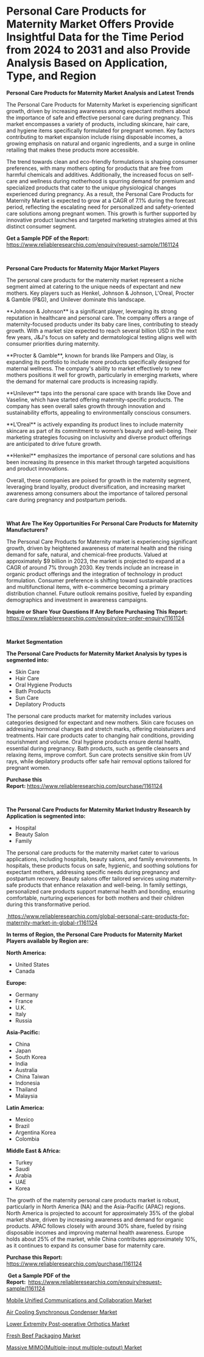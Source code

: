 <p><h1>Personal Care Products for Maternity Market Offers Provide Insightful Data for the Time Period from 2024 to 2031 and also Provide Analysis Based on Application, Type, and Region</h1></p><p><strong>Personal Care Products for Maternity Market Analysis and Latest Trends</strong></p>
<p><p>The Personal Care Products for Maternity Market is experiencing significant growth, driven by increasing awareness among expectant mothers about the importance of safe and effective personal care during pregnancy. This market encompasses a variety of products, including skincare, hair care, and hygiene items specifically formulated for pregnant women. Key factors contributing to market expansion include rising disposable incomes, a growing emphasis on natural and organic ingredients, and a surge in online retailing that makes these products more accessible.</p><p>The trend towards clean and eco-friendly formulations is shaping consumer preferences, with many mothers opting for products that are free from harmful chemicals and additives. Additionally, the increased focus on self-care and wellness during motherhood is spurring demand for premium and specialized products that cater to the unique physiological changes experienced during pregnancy. As a result, the Personal Care Products for Maternity Market is expected to grow at a CAGR of 7.1% during the forecast period, reflecting the escalating need for personalized and safety-oriented care solutions among pregnant women. This growth is further supported by innovative product launches and targeted marketing strategies aimed at this distinct consumer segment.</p></p>
<p><strong>Get a Sample PDF of the Report:&nbsp;</strong> <a href="https://www.reliableresearchiq.com/enquiry/request-sample/1161124?utm_campaign=104&utm_medium=2&utm_source=Github&utm_content=ia&utm_term=11102024&utm_id=personal-care-products-for-maternity">https://www.reliableresearchiq.com/enquiry/request-sample/1161124</a></p>
<p>&nbsp;</p>
<p><strong>Personal Care Products for Maternity Major Market Players</strong></p>
<p><p>The personal care products for the maternity market represent a niche segment aimed at catering to the unique needs of expectant and new mothers. Key players such as Henkel, Johnson & Johnson, L'Oreal, Procter & Gamble (P&G), and Unilever dominate this landscape.</p><p>**Johnson & Johnson** is a significant player, leveraging its strong reputation in healthcare and personal care. The company offers a range of maternity-focused products under its baby care lines, contributing to steady growth. With a market size expected to reach several billion USD in the next few years, J&J's focus on safety and dermatological testing aligns well with consumer priorities during maternity.</p><p>**Procter & Gamble**, known for brands like Pampers and Olay, is expanding its portfolio to include more products specifically designed for maternal wellness. The company's ability to market effectively to new mothers positions it well for growth, particularly in emerging markets, where the demand for maternal care products is increasing rapidly.</p><p>**Unilever** taps into the personal care space with brands like Dove and Vaseline, which have started offering maternity-specific products. The company has seen overall sales growth through innovation and sustainability efforts, appealing to environmentally conscious consumers.</p><p>**L’Oreal** is actively expanding its product lines to include maternity skincare as part of its commitment to women’s beauty and well-being. Their marketing strategies focusing on inclusivity and diverse product offerings are anticipated to drive future growth.</p><p>**Henkel** emphasizes the importance of personal care solutions and has been increasing its presence in this market through targeted acquisitions and product innovations.</p><p>Overall, these companies are poised for growth in the maternity segment, leveraging brand loyalty, product diversification, and increasing market awareness among consumers about the importance of tailored personal care during pregnancy and postpartum periods.</p></p>
<p>&nbsp;</p>
<p><strong>What Are The Key Opportunities For Personal Care Products for Maternity Manufacturers?</strong></p>
<p><p>The Personal Care Products for Maternity market is experiencing significant growth, driven by heightened awareness of maternal health and the rising demand for safe, natural, and chemical-free products. Valued at approximately $9 billion in 2023, the market is projected to expand at a CAGR of around 7% through 2030. Key trends include an increase in organic product offerings and the integration of technology in product formulation. Consumer preference is shifting toward sustainable practices and multifunctional items, with e-commerce becoming a primary distribution channel. Future outlook remains positive, fueled by expanding demographics and investment in awareness campaigns.</p></p>
<p><strong>Inquire or Share Your Questions If Any Before Purchasing This Report:</strong> <a href="https://www.reliableresearchiq.com/enquiry/pre-order-enquiry/1161124?utm_campaign=104&utm_medium=2&utm_source=Github&utm_content=ia&utm_term=11102024&utm_id=personal-care-products-for-maternity">https://www.reliableresearchiq.com/enquiry/pre-order-enquiry/1161124</a></p>
<p>&nbsp;</p>
<p><strong>Market Segmentation</strong></p>
<p><strong>The Personal Care Products for Maternity Market Analysis by types is segmented into:</strong></p>
<p><ul><li>Skin Care</li><li>Hair Care</li><li>Oral Hygiene Products</li><li>Bath Products</li><li>Sun Care</li><li>Depilatory Products</li></ul></p>
<p><p>The personal care products market for maternity includes various categories designed for expectant and new mothers. Skin care focuses on addressing hormonal changes and stretch marks, offering moisturizers and treatments. Hair care products cater to changing hair conditions, providing nourishment and volume. Oral hygiene products ensure dental health, essential during pregnancy. Bath products, such as gentle cleansers and relaxing items, improve comfort. Sun care protects sensitive skin from UV rays, while depilatory products offer safe hair removal options tailored for pregnant women.</p></p>
<p><strong>Purchase this Report:&nbsp;</strong><a href="https://www.reliableresearchiq.com/purchase/1161124?utm_campaign=104&utm_medium=2&utm_source=Github&utm_content=ia&utm_term=11102024&utm_id=personal-care-products-for-maternity">https://www.reliableresearchiq.com/purchase/1161124</a></p>
<p>&nbsp;</p>
<p><strong>The Personal Care Products for Maternity Market Industry Research by Application is segmented into:</strong></p>
<p><ul><li>Hospital</li><li>Beauty Salon</li><li>Family</li></ul></p>
<p><p>The personal care products for the maternity market cater to various applications, including hospitals, beauty salons, and family environments. In hospitals, these products focus on safe, hygienic, and soothing solutions for expectant mothers, addressing specific needs during pregnancy and postpartum recovery. Beauty salons offer tailored services using maternity-safe products that enhance relaxation and well-being. In family settings, personalized care products support maternal health and bonding, ensuring comfortable, nurturing experiences for both mothers and their children during this transformative period.</p></p>
<p><a href="https://www.reliableresearchiq.com/global-personal-care-products-for-maternity-market-in-global-r1161124?utm_campaign=104&utm_medium=2&utm_source=Github&utm_content=ia&utm_term=11102024&utm_id=personal-care-products-for-maternity">&nbsp;https://www.reliableresearchiq.com/global-personal-care-products-for-maternity-market-in-global-r1161124</a></p>
<p><strong>In terms of Region, the Personal Care Products for Maternity Market Players available by Region are:</strong></p>
<p>
    <p> <strong> North America: </strong>
        <ul>
            <li>United States</li>
            <li>Canada</li>
        </ul>
        </p> 
    <p> <strong> Europe: </strong>
        <ul>
            <li>Germany</li>
            <li>France</li>
            <li>U.K.</li>
            <li>Italy</li>
            <li>Russia</li>
        </ul>
        </p> 
    <p> <strong> Asia-Pacific: </strong>
        <ul>
            <li>China</li>
            <li>Japan</li>
            <li>South Korea</li>
            <li>India</li>
            <li>Australia</li>
            <li>China Taiwan</li>
            <li>Indonesia</li>
            <li>Thailand</li>
            <li>Malaysia</li>
        </ul>
        </p> 
    <p> <strong> Latin America: </strong>
        <ul>
            <li>Mexico</li>
            <li>Brazil</li>
            <li>Argentina Korea</li>
            <li>Colombia</li>
        </ul>
        </p> 
    <p> <strong> Middle East & Africa: </strong>
        <ul>
            <li>Turkey</li>
            <li>Saudi</li>
            <li>Arabia</li>
            <li>UAE</li>
            <li>Korea</li>
        </ul>
    </p>
    </p>
<p><p>The growth of the maternity personal care products market is robust, particularly in North America (NA) and the Asia-Pacific (APAC) regions. North America is projected to account for approximately 35% of the global market share, driven by increasing awareness and demand for organic products. APAC follows closely with around 30% share, fueled by rising disposable incomes and improving maternal health awareness. Europe holds about 25% of the market, while China contributes approximately 10%, as it continues to expand its consumer base for maternity care.</p></p>
<p><strong>Purchase this Report: </strong><a href="https://www.reliableresearchiq.com/purchase/1161124?utm_campaign=104&utm_medium=2&utm_source=Github&utm_content=ia&utm_term=11102024&utm_id=personal-care-products-for-maternity">https://www.reliableresearchiq.com/purchase/1161124</a></p>
<p>&nbsp;<strong>Get a Sample PDF of the Report:&nbsp;&nbsp;</strong><a href="https://www.reliableresearchiq.com/enquiry/request-sample/1161124?utm_campaign=104&utm_medium=2&utm_source=Github&utm_content=ia&utm_term=11102024&utm_id=personal-care-products-for-maternity">https://www.reliableresearchiq.com/enquiry/request-sample/1161124</a></p>
<p><strong></strong></p>
<p><p><a href="https://issuu.com/reportprime-2/docs/mobile-unified-communications-and-c_10aa85494306ab?utm_campaign=104&utm_medium=2&utm_source=Github&utm_content=ia&utm_term=11102024&utm_id=personal-care-products-for-maternity">Mobile Unified Communications and Collaboration Market</a></p><p><a href="https://www.linkedin.com/pulse/global-air-cooling-synchronous-condenser-market-analysis-amnme?utm_campaign=104&utm_medium=2&utm_source=Github&utm_content=ia&utm_term=11102024&utm_id=personal-care-products-for-maternity">Air Cooling Synchronous Condenser Market</a></p><p><a href="https://www.linkedin.com/pulse/market-trends-global-lower-extremity-post-operative-kmyie?utm_campaign=104&utm_medium=2&utm_source=Github&utm_content=ia&utm_term=11102024&utm_id=personal-care-products-for-maternity">Lower Extremity Post-operative Orthotics Market</a></p><p><a href="https://www.linkedin.com/pulse/fresh-beef-packaging-market-size-growth-industry-analysis-ne2bc?utm_campaign=104&utm_medium=2&utm_source=Github&utm_content=ia&utm_term=11102024&utm_id=personal-care-products-for-maternity">Fresh Beef Packaging Market</a></p><p><a href="https://issuu.com/reportprime-2/docs/massive-mimomultiple-input-multiple_a6cc44b78eb646?utm_campaign=104&utm_medium=2&utm_source=Github&utm_content=ia&utm_term=11102024&utm_id=personal-care-products-for-maternity">Massive MIMO(Multiple-input multiple-output) Market</a></p></p>